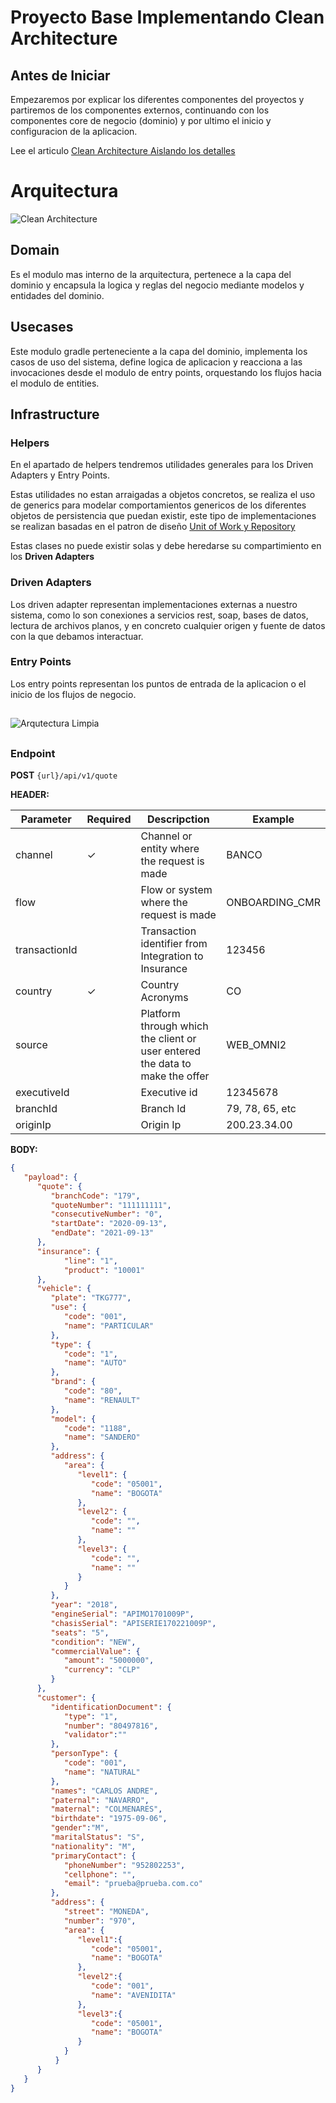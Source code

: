 # Proyecto Base Implementando Clean Architecture

## Antes de Iniciar

Empezaremos por explicar los diferentes componentes del proyectos y partiremos de los componentes externos, continuando
con los componentes core de negocio (dominio) y por ultimo el inicio y configuracion de la aplicacion.

Lee el
articulo [Clean Architecture  Aislando los detalles](https://medium.com/bancolombia-tech/clean-architecture-aislando-los-detalles-4f9530f35d7a)




# Arquitectura

![Clean Architecture](https://miro.medium.com/max/1400/1*ZdlHz8B0-qu9Y-QO3AXR_w.png)

## Domain

Es el modulo mas interno de la arquitectura, pertenece a la capa del dominio y encapsula la logica y reglas del negocio
mediante modelos y entidades del dominio.

## Usecases

Este modulo gradle perteneciente a la capa del dominio, implementa los casos de uso del sistema, define logica de
aplicacion y reacciona a las invocaciones desde el modulo de entry points, orquestando los flujos hacia el modulo de
entities.

## Infrastructure

### Helpers

En el apartado de helpers tendremos utilidades generales para los Driven Adapters y Entry Points.

Estas utilidades no estan arraigadas a objetos concretos, se realiza el uso de generics para modelar comportamientos
genericos de los diferentes objetos de persistencia que puedan existir, este tipo de implementaciones se realizan
basadas en el patron de
diseño [Unit of Work y Repository](https://medium.com/@krzychukosobudzki/repository-design-pattern-bc490b256006)

Estas clases no puede existir solas y debe heredarse su compartimiento en los **Driven Adapters**

### Driven Adapters

Los driven adapter representan implementaciones externas a nuestro sistema, como lo son conexiones a servicios rest,
soap, bases de datos, lectura de archivos planos, y en concreto cualquier origen y fuente de datos con la que debamos
interactuar.

### Entry Points

Los entry points representan los puntos de entrada de la aplicacion o el inicio de los flujos de negocio.

##

##

![Arqutectura Limpia](https://user-images.githubusercontent.com/17706660/115155574-40306380-a046-11eb-9f1e-10f513757993.png)

##

##

### Endpoint

**POST** 
``{url}/api/v1/quote``

**HEADER:**

| Parameter    | Required     | Descripction | Example      |
| ------------ | ------------ | ------------ | ------------ |
|  channel      | ✓ |Channel or entity where the request is made | BANCO |
|  flow         |   |Flow or system where the request is made| ONBOARDING_CMR |
|  transactionId|   |Transaction identifier from Integration to Insurance |  123456|
|  country      | ✓ |Country Acronyms |  CO |
|  source       |   |Platform through which the client or user entered the data to make the offer | WEB_OMNI2 |
|  executiveId  |   |Executive id |  12345678|
|  branchId     |   |Branch Id |79, 78, 65, etc|
|  originIp     |   |Origin Ip |200.23.34.00|

**BODY:**

```json
{
   "payload": {
      "quote": {
         "branchCode": "179",
         "quoteNumber": "111111111",
         "consecutiveNumber": "0",
         "startDate": "2020-09-13",
         "endDate": "2021-09-13"
      },
      "insurance": {
            "line": "1",            
            "product": "10001" 
      }, 
      "vehicle": {
         "plate": "TKG777",
         "use": {
            "code": "001",
            "name": "PARTICULAR"
         },
         "type": {
            "code": "1",
            "name": "AUTO"
         },
         "brand": {
            "code": "80",
            "name": "RENAULT"
         },
         "model": {
            "code": "1188",
            "name": "SANDERO"
         },
         "address": {
            "area": {
               "level1": {
                  "code": "05001",
                  "name": "BOGOTA"
               },
               "level2": {
                  "code": "",
                  "name": ""
               },
               "level3": {
                  "code": "",
                  "name": ""
               }
            }
         },
         "year": "2018",
         "engineSerial": "APIMO1701009P",
         "chasisSerial": "APISERIE170221009P",
         "seats": "5",
         "condition": "NEW", 
         "commercialValue": {           
            "amount": "5000000",
            "currency": "CLP"
         }  
      },
      "customer": {
         "identificationDocument": {
            "type": "1",
            "number": "80497816",
            "validator":""  
         },
         "personType": {
            "code": "001",
            "name": "NATURAL"
         },
         "names": "CARLOS ANDRE",
         "paternal": "NAVARRO",
         "maternal": "COLMENARES",
         "birthdate": "1975-09-06",
         "gender":"M",
         "maritalStatus": "S",
         "nationality": "M", 
         "primaryContact": {
            "phoneNumber": "952802253",
            "cellphone": "",
            "email": "prueba@prueba.com.co"
         },
         "address": {
            "street": "MONEDA",
            "number": "970",
            "area": {
               "level1":{
                  "code": "05001",
                  "name": "BOGOTA"
               },
               "level2":{
                  "code": "001",
                  "name": "AVENIDITA"
               },
               "level3":{
                  "code": "05001",
                  "name": "BOGOTA"
               }
            }  
          }  
      }
   }
}
```

